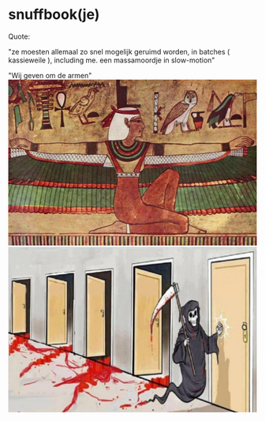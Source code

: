 # snuffbook(je)

Quote:

"ze moesten allemaal zo snel mogelijk geruimd worden, in batches ( kassieweile ), including me.
 een massamoordje in slow-motion"
 
 "Wij geven om de armen"
![](https://github.com/nixworks/Snuff-book/blob/master/business%20model/wasteil/AI/ArtBoard%20Image%20(425).jpg)
![](https://github.com/nixworks/Snuff-book/blob/master/book%20slot/slot%20machine/AI/ArtBoard%20Image%20(412).jpg)
